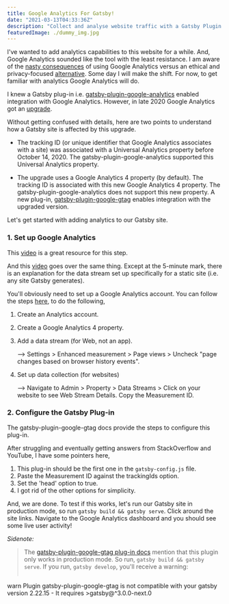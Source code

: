 ```yaml
---
title: Google Analytics For Gatsby!
date: "2021-03-13T04:33:36Z"
description: "Collect and analyse website traffic with a Gatsby Plugin."
featuredImage: ./dummy_img.jpg
---
```


<style>

</style>

I've wanted to add analytics capabilities to this website for a while. And, Google Analytics sounded like the tool with the least resistance. I am aware of the [nasty consequences](https://plausible.io/blog/remove-google-analytics
) of using Google Analytics versus an ethical and privacy-focused [alternative](https://ethical.net/ethical/google-alternatives/). Some day I will make the shift. For now, to get familiar with analytics Google Analytics will do.

I knew a Gatsby plug-in i.e. [gatsby-plugin-google-analytics](https://www.gatsbyjs.com/plugins/gatsby-plugin-google-analytics/) enabled integration with Google Analytics. However, in late 2020 Google Analytics got an [upgrade](https://support.google.com/analytics/answer/10089681). 

Without getting confused with details, here are two points to understand how a Gatsby site is affected by this upgrade.
- The tracking ID (or unique identifier that Google Analytics associates with a site) was associated with a Universal Analytics property before October 14, 2020. The gatsby-plugin-google-analytics supported this Universal Analytics property.

- The upgrade uses a Google Analytics 4 property (by default). The tracking ID is associated with this new Google Analytics 4 property. The gatsby-plugin-google-analytics does not support this new property. A new plug-in, [gatsby-plugin-google-gtag](https://www.gatsbyjs.com/plugins/gatsby-plugin-google-gtag/) enables integration with the upgraded version.

Let's get started with adding analytics to our Gatsby site.

### 1. Set up Google Analytics 
This [video](https://www.youtube.com/watch?v=A9rCUVCB6hw) is a great resource for this step.

And this [video](https://www.youtube.com/watch?v=wX9euOw4mGY) goes over the same thing. Except at the 5-minute mark, there is an explanation for the data stream set up specifically for a static site (i.e. any site Gatsby generates).

You'll obviously need to set up a Google Analytics account. You can follow the steps [here](https://support.google.com/analytics/answer/9304153), to do the following,
1. Create an Analytics account.
2. Create a Google Analytics 4 property.
3. Add a data stream (for Web, not an app).

    --> Settings > Enhanced measurement > Page views > Uncheck "page changes based on browser history events".
4. Set up data collection (for websites)

    --> Navigate to Admin > Property > Data Streams > Click on your website to see Web Stream Details. Copy the Measurement ID. 


### 2. Configure the Gatsby Plug-in
The gatsby-plugin-google-gtag docs provide the steps to configure this plug-in. 

After struggling and eventually getting answers from StackOverflow and YouTube, I have some pointers here,
1. This plug-in should be the first one in the ```gatsby-config.js``` file. 
2. Paste the Measurement ID against the trackingIds option.
3. Set the 'head' option to true.
4. I got rid of the other options for simplicity.


And, we are done. To test if this works, let's run our Gatsby site in production mode, so run ```gatsby build && gatsby serve```. Click around the site links. Navigate to the Google Analytics dashboard and you should see some live user activity!

*Sidenote:*

>The [gatsby-plugin-google-gtag plug-in docs](https://www.gatsbyjs.com/plugins/gatsby-plugin-google-gtag/) mention that this plugin only works in production mode. So run, 
>```gatsby build && gatsby serve```.
>If you run, ```gatsby develop```, you'll receive a warning:
>```
warn Plugin gatsby-plugin-google-gtag is not compatible with your gatsby version 2.22.15 - It requires >gatsby@^3.0.0-next.0
>```




